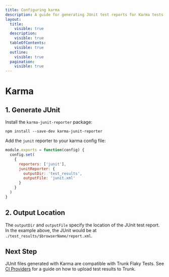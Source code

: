 ```yaml
---
title: Configuring karma
description: A guide for generating JUnit test reports for Karma tests
layout:
  title:
    visible: true
  description:
    visible: true
  tableOfContents:
    visible: true
  outline:
    visible: true
  pagination:
    visible: true
---
```


# Karma

## 1. Generate JUnit

Install the `karma-junit-reporter` package:

```shell
npm install --save-dev karma-junit-reporter
```

Add the `junit` reporter to your karma config file:

```javascript
module.exports = function(config) {
  config.set(
    {
      reporters: ['junit'],
      junitReporter: {
        outputDir: 'test_results',
        outputFile: 'junit.xml'
      }
    }
  )
}
```

## 2. Output Location

The `outputDir` and `outputFile` specify the location of the JUnit test report. In the example above, the JUnit would be at `./test_results/$browserName/report.xml`.

## Next Step <a href="#next-step" id="next-step"></a>

JUnit files generated with Karma are compatible with Trunk Flaky Tests. See [CI Providers](https://docs.trunk.io/flaky-tests/get-started/ci-providers) for a guide on how to upload test results to Trunk.

